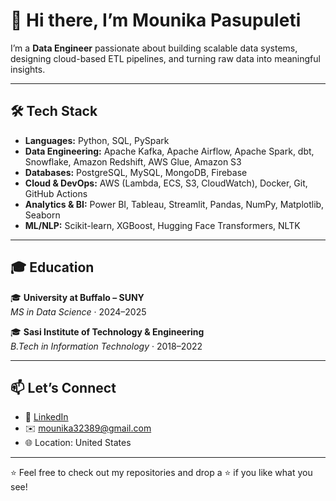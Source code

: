 # 👋 Hi there, I’m Mounika Pasupuleti


I’m a **Data Engineer** passionate about building scalable data systems, designing cloud-based ETL pipelines, and turning raw data into meaningful insights.

---

## 🛠️ Tech Stack

- **Languages:** Python, SQL, PySpark  
- **Data Engineering:** Apache Kafka, Apache Airflow, Apache Spark, dbt, Snowflake, Amazon Redshift, AWS Glue, Amazon S3  
- **Databases:** PostgreSQL, MySQL, MongoDB, Firebase  
- **Cloud & DevOps:** AWS (Lambda, ECS, S3, CloudWatch), Docker, Git, GitHub Actions  
- **Analytics & BI:** Power BI, Tableau, Streamlit, Pandas, NumPy, Matplotlib, Seaborn  
- **ML/NLP:** Scikit-learn, XGBoost, Hugging Face Transformers, NLTK

---

## 🎓 Education

🎓 **University at Buffalo – SUNY**  
*MS in Data Science* · 2024–2025 

🎓 **Sasi Institute of Technology & Engineering**  
*B.Tech in Information Technology* · 2018–2022 

---

## 📫 Let’s Connect

- 💼 [LinkedIn](https://www.linkedin.com/in/mounika-pasupuleti-0a944b217/)  
- ✉️ mounika32389@gmail.com  
- 🌐 Location: United States

---

⭐ Feel free to check out my repositories and drop a ⭐ if you like what you see!
